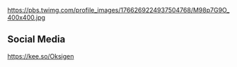 https://pbs.twimg.com/profile_images/1766269224937504768/M98p7G9O_400x400.jpg

## Social Media
https://kee.so/Oksigen

